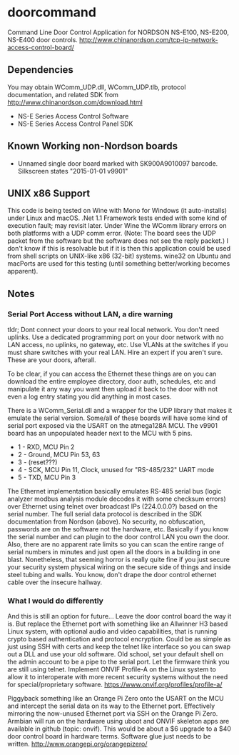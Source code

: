# doorcommand
Command Line Door Control Application for NORDSON NS-E100, NS-E200, NS-E400 door controls.
http://www.chinanordson.com/tcp-ip-network-access-control-board/

## Dependencies
You may obtain WComm_UDP.dll, WComm_UDP.tlb, protocol documentation, and related SDK from 
http://www.chinanordson.com/download.html
* NS-E Series Access Control Software
* NS-E Series Access Control Panel SDK

## Known Working non-Nordson boards
* Unnamed single door board marked with SK900A9010097 barcode. Silkscreen states "2015-01-01 v9901"

## UNIX x86 Support
This code is being tested on Wine with Mono for Windows (it auto-installs) under Linux and macOS. .Net 1.1 Framework tests ended with some kind of execution fault; may revisit later. Under Wine the WComm library errors on both platforms with a UDP comm error. (Note: The board sees the UDP packet from the software but the software does not see the reply packet.) I don't know if this is resolvable but if it is then this application could be used from shell scripts on UNIX-like x86 (32-bit) systems. wine32 on Ubuntu and macPorts are used for this testing (until something better/working becomes apparent).

## Notes

### Serial Port Access without LAN, a dire warning
tldr; Dont connect your doors to your real local network. You don't need uplinks. Use a dedicated programming port on your door network with no LAN access, no uplinks, no gateway, etc. Use VLANs at the switches if you must share switches with your real LAN. Hire an expert if you aren't sure. These are your doors, afterall.

To be clear, if you can access the Ethernet these things are on you can download the entire employee directory, door auth, schedules, etc and manipulate it any way you want then upload it back to the door with not even a log entry stating you did anything in most cases. 

There is a WComm_Serial.dll and a wrapper for the UDP library that makes it emulate the serial version.  Some/all of these boards will have some kind of serial port exposed via the USART on the atmega128A MCU.  The v9901 board has an unpopulated header next to the MCU with 5 pins. 
* 1 - RXD, MCU Pin 2
* 2 - Ground, MCU Pin 53, 63
* 3 - (reset???)
* 4 - SCK, MCU Pin 11, Clock, unused for "RS-485/232" UART mode
* 5 - TXD, MCU Pin 3

The Ethernet implementation basically emulates RS-485 serial bus (logic analyzer modbus analysis module decodes it with some checksum errors) over Ethernet using telnet over broadcast IPs (224.0.0.0?) based on the serial number. The full serial data protocol is described in the SDK documentation from Nordson (above). No security, no obfuscation, passwords are on the software not the hardware, etc. Basically if you know the serial number and can plugin to the door control LAN you own the door. Also, there are no apparent rate limits so you can scan the entire range of serial numbers in minutes and just open all the doors in a building in one blast. Nonetheless, that seeming horror is really quite fine if you just secure your security system physical wiring on the secure side of things and inside steel tubing and walls. You know, don't drape the door control ethernet cable over the insecure hallway.

### What I would do differently
And this is still an option for future...  Leave the door control board the way it is. But replace the Ethernet port with something like an Allwinner H3 based Linux system, with optional audio and video capabilities, that is running crypto based authentication and protocol encryption. Could be as simple as just using SSH with certs and keep the telnet like interface so you can swap out a DLL and use your old software. Old school, set your default shell on the admin account to be a pipe to the serial port. Let the firmware think you are still using telnet. Implement ONVIF Profile-A on the Linux system to allow it to interoperate with more recent security systems without the need for special/proprietary software.
https://www.onvif.org/profiles/profile-a/

Piggyback something like an Orange Pi Zero onto the USART on the MCU and intercept the serial data on its way to the Ethernet port.  Effectively mirroring the now-unused Ethernet port via SSH on the Orange Pi Zero.  Armbian will run on the hardware using uboot and ONVIF skeleton apps are available in github (topic: onvif).  This would be about a $6 upgrade to a $40 door control board in hardware terms. Software glue just needs to be written.
http://www.orangepi.org/orangepizero/
